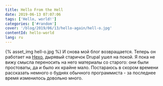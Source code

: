 ```yaml
---
title: Hello From the Hell
date: 2019-06-13 07:07:06
tags: ['Hello, world!']
categories: ['#random']
cover: '/blog/2019/06/13/hello-again/hell-o.jpg'
contentId: hello-world
lang: ru
---
```

{% asset_img hell-o.jpg %}
И снова мой блог возвращается. Теперь он работает на [Hexo](https://hexo.io/), дырявый старичок Drupal ушел на покой. Я пока не вижу смысла переносить на него материалы со старого: они были простоваты, да и было их крайне мало. Постараюсь в скором времени рассказать немного о буднях обычного программиста - за последнее время изменилось довольно много.
